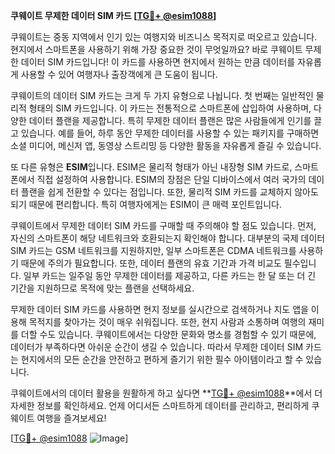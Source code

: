 **쿠웨이트 무제한 데이터 SIM 카드 [[TG💪+ @esim1088](https://t.me/s/esim1088)]**

쿠웨이트는 중동 지역에서 인기 있는 여행지와 비즈니스 목적지로 떠오르고 있습니다. 현지에서 스마트폰을 사용하기 위해 가장 중요한 것이 무엇일까요? 바로 쿠웨이트 무제한 데이터 SIM 카드입니다! 이 카드를 사용하면 현지에서 원하는 만큼 데이터를 자유롭게 사용할 수 있어 여행자나 출장객에게 큰 도움이 됩니다.

쿠웨이트의 데이터 SIM 카드는 크게 두 가지 유형으로 나뉩니다. 첫 번째는 일반적인 물리적 형태의 SIM 카드입니다. 이 카드는 전통적으로 스마트폰에 삽입하여 사용하며, 다양한 데이터 플랜을 제공합니다. 특히 무제한 데이터 플랜은 많은 사람들에게 인기를 끌고 있습니다. 예를 들어, 하루 동안 무제한 데이터를 사용할 수 있는 패키지를 구매하면 소셜 미디어, 메신저 앱, 동영상 스트리밍 등 다양한 활동을 자유롭게 즐길 수 있습니다.

또 다른 유형은 **ESIM**입니다. ESIM은 물리적 형태가 아닌 내장형 SIM 카드로, 스마트폰에서 직접 설정하여 사용합니다. ESIM의 장점은 단일 디바이스에서 여러 국가의 데이터 플랜을 쉽게 전환할 수 있다는 점입니다. 또한, 물리적 SIM 카드를 교체하지 않아도 되기 때문에 편리합니다. 특히 여행자에게는 ESIM이 큰 매력 포인트입니다.

쿠웨이트에서 무제한 데이터 SIM 카드를 구매할 때 주의해야 할 점도 있습니다. 먼저, 자신의 스마트폰이 해당 네트워크와 호환되는지 확인해야 합니다. 대부분의 국제 데이터 SIM 카드는 GSM 네트워크를 지원하지만, 일부 스마트폰은 CDMA 네트워크를 사용하기 때문에 주의가 필요합니다. 또한, 데이터 플랜의 유효 기간과 가격 비교도 필수입니다. 일부 카드는 일주일 동안 무제한 데이터를 제공하고, 다른 카드는 한 달 또는 더 긴 기간을 지원하므로 목적에 맞는 플랜을 선택하세요.

무제한 데이터 SIM 카드를 사용하면 현지 정보를 실시간으로 검색하거나 지도 앱을 이용해 목적지를 찾아가는 것이 매우 쉬워집니다. 또한, 현지 사람과 소통하며 여행의 재미를 더할 수도 있습니다. 쿠웨이트에서는 다양한 문화와 명소를 경험할 수 있기 때문에, 데이터가 부족하다면 아쉬운 순간이 생길 수 있습니다. 따라서 무제한 데이터 SIM 카드는 현지에서의 모든 순간을 안전하고 편하게 즐기기 위한 필수 아이템이라고 할 수 있습니다.

쿠웨이트에서의 데이터 활용을 원활하게 하고 싶다면 **[TG💪+ @esim1088](https://t.me/s/esim1088)**에서 더 자세한 정보를 확인하세요. 언제 어디서든 스마트하게 데이터를 관리하고, 편리하게 쿠웨이트 여행을 즐겨보세요!

[[TG💪+ @esim1088](https://t.me/s/esim1088) ![Image](https://i.postimg.cc/Y0z9fWf4/image.png)]